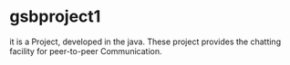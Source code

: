 # gsbproject1
it is a Project, developed in the java. These project provides the chatting facility for peer-to-peer Communication.
